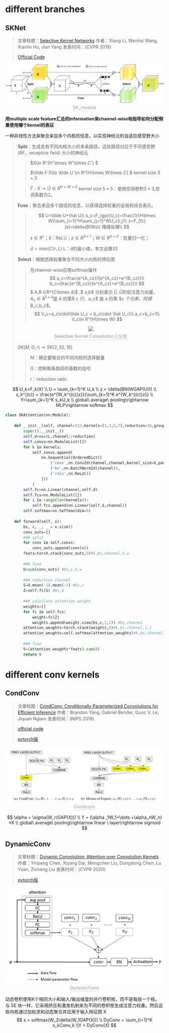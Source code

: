 # different branches

## SKNet

> 文章标题：[Selective Kernel Networks](https://arxiv.org/abs/1903.06586)
> 作者：Xiang Li, Wenhai Wang, Xiaolin Hu, Jian Yang
> 发表时间：(CVPR 2019)
>
> [Official Code](https://github.com/implus/SKNet)

<center>
<img 
src="branch_channel Attention.assets/SK-pipeline.jpg" >
<br>
<div style="color:orange; border-bottom: 1px solid #d9d9d9;
display: inline-block;
color: #999;
padding: 2px;">SK_module</div>
</center>

**用multiple scale feature汇总的information来channel-wise地指导如何分配侧重使用哪个kernel的表征**

一种非线性方法来聚合来自多个内核的信息，以实现神经元的自适应感受野大小


> **Split**：生成具有不同内核大小的多条路径，这些路径对应于不同感受野(RF，receptive field) 大小的神经元
>
> > $X\in R^{H'\times W'\times C'} $
> >
> > $\tilde F:X\to \tilde U \in R^{H\times W\times C} $    kernel size $3\times3$
> >
> > $\hat F:X\to \hat U \in R^{H\times W\times C}$   kernel size $5\times5$：使用空洞卷积$3\times3$,空洞系数为2。
>
> **Fuse**：聚合来自多个路径的信息，以获得选择权重的全局和综合表示。 
>
> > $$
> > U=\tilde U+\hat U\\
> > s_c=F_{gp}(U_c)=\frac{1}{H\times W}\sum_{i=1}^H\sum_{j=1}^WU_c(i,j)\\
> > z=F_{fc}(s)=\delta(B(Ws)) 降维处理\\
> > $$
> >
> > $s\in R^c$；$\delta$：ReLU；$z\in R^{d\times1}$；$W\in R^{d\times C}$：批量归一化；
> >
> > $d=max(C/r,L)$       L：d的最小值，本文设置32
>
> **Select**：根据选择权重聚合不同大小内核的特征图
>
> > 在channel-wise应用softmax操作
> > $$
> > a_c=\frac{e^{A_cz}}{e^{A_cz}+e^{B_cz}}\\
> > b_c=\frac{e^{B_cz}}{e^{A_cz}+e^{B_cz}}\\
> > $$
> > $ A,B ∈R^{C\times d}$ ,$ a,b$ 分别表示 $\tilde U,\hat U$的软注意力向量。$A_c ∈ R^{1\times d }$是 A 的第$ c $行，$a_c$ 是 a 的第 $c $个元素，同理$B_c,b_c$。
> > $$
> > V_c=a_c\cdot\tilde U_c + b_c\cdot \hat U_c\\\
> > a_c+b_c=1\\
> > V_c\in R^{H\times W}
> > $$
>
> <center>
> <img 
> src="branch_channel Attention.assets/SK-pipeline-3.jpg" >
> <br>
> <div style="color:orange; border-bottom: 1px solid #d9d9d9;
> display: inline-block;
> color: #999;
> padding: 2px;">Selective Kernel Convolution三分支</div>
> </center>
>
>
>  $SK[M,G,r]\to SK[2,32,16]$
>
> > M：确定要聚合的不同内核的选择数量
> >
> > G：控制每条路径的基数的组号
> >
> > r：reduction ratio

$$
U_k=F_k(X)
\\ U = \sum_{k=1}^K U_k
\\ z = \delta(BN(WGAP(U)))
\\ s_k^{(c)} = \frac{e^{W_k^{(c)}z}}{\sum_{k=1}^K e^{W_k^{(c)}z}}
\\ Y=\sum_{k=1}^K s_kU_k
\\ global\ average\ pooling\rightarrow MLP\rightarrow softmax
$$

```python
class SKAttention(nn.Module):
    
    def __init__(self, channel=512,kernels=[1,3,5,7],reduction=16,group=1,L=32):
        super().__init__()
        self.d=max(L,channel//reduction)
        self.convs=nn.ModuleList([])
        for k in kernels:
            self.convs.append(
                nn.Sequential(OrderedDict([
                    ('conv',nn.Conv2d(channel,channel,kernel_size=k,padding=k//2,groups=group)),
                    ('bn',nn.BatchNorm2d(channel)),
                    ('relu',nn.ReLU())
                ]))
            )
        self.fc=nn.Linear(channel,self.d)
        self.fcs=nn.ModuleList([])
        for i in range(len(kernels)):
            self.fcs.append(nn.Linear(self.d,channel))
        self.softmax=nn.Softmax(dim=0)
        
    def forward(self, x):
        bs, c, _, _ = x.size()
        conv_outs=[]
        ### split
        for conv in self.convs:
            conv_outs.append(conv(x))
        feats=torch.stack(conv_outs,0)#k,bs,channel,h,w

        ### fuse
        U=sum(conv_outs) #bs,c,h,w

        ### reduction channel
        S=U.mean(-1).mean(-1) #bs,c
        Z=self.fc(S) #bs,d

        ### calculate attention weight
        weights=[]
        for fc in self.fcs:
            weight=fc(Z)
            weights.append(weight.view(bs,c,1,1)) #bs,channel
        attention_weughts=torch.stack(weights,0)#k,bs,channel,1,1
        attention_weughts=self.softmax(attention_weughts)#k,bs,channel,1,1

        ### fuse
        V=(attention_weughts*feats).sum(0)
        return V
```

# different conv kernels

## CondConv

> 文章标题：[CondConv: Conditionally Parameterized Convolutions for Efficient Inference](https://arxiv.org/abs/1904.04971?context=cs.LG)
> 作者：Brandon Yang, Gabriel Bender, Quoc V. Le, Jiquan Ngiam
> 发表时间：(NIPS 2019)
>
> [official code](https://github.com/tensorflow/tpu/tree/master/models/official/efficientnet/condconv)
>
> [pytorch版](https://github.com/xmu-xiaoma666/External-Attention-pytorch/blob/master/model/conv/CondConv.py)



<center>
<img 
src="branch_channel Attention.assets/CondConv.png" >
<br>
<div style="color:orange; border-bottom: 1px solid #d9d9d9;
display: inline-block;
color: #999;
padding: 2px;">Condconv</div>
</center>

$$
\alpha = \sigma(W_r(GAP(X)))
\\ Y = (\alpha _1W_1+\dots +\alpha_nW_n) *X
\\ global\ average\ pooling\rightarrow linear \ layer\rightarrow sigmoid
$$

## DynamicConv

> 文章标题：[Dynamic Convolution: Attention over Convolution Kernels](https://arxiv.org/abs/1912.03458)
> 作者：Yinpeng Chen, Xiyang Dai, Mengchen Liu, Dongdong Chen, Lu Yuan, Zicheng Liu
> 发表时间：(CVPR 2020)
>
> [pytorch版](https://github.com/xmu-xiaoma666/External-Attention-pytorch/blob/master/model/conv/DynamicConv.py)

<center>
<img 
src="branch_channel Attention.assets/DynamicConv.png" >
<br>
<div style="color:orange; border-bottom: 1px solid #d9d9d9;
display: inline-block;
color: #999;
padding: 2px;">DynamicConv</div>
</center>

动态卷积使用K个相同大小和输入/输出维度的并行卷积核，而不是每层一个核。与 SE 块一样，它采用挤压和激发机制来为不同的卷积核生成注意力权重。然后这些内核通过加权求和动态聚合并应用于输入特征图 X
$$
s = softmax(W_2\delta(W_1GAP(X)))
\\ DyConv = \sum_{i=1}^K s_kConv_k
\\Y = DyConv(X)
$$
